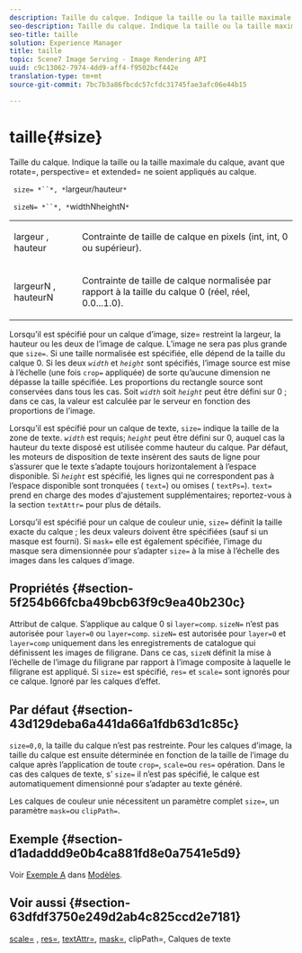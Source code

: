 ```yaml
---
description: Taille du calque. Indique la taille ou la taille maximale du calque, avant que rotate=, perspective= et extended= ne soient appliqués au calque.
seo-description: Taille du calque. Indique la taille ou la taille maximale du calque, avant que rotate=, perspective= et extended= ne soient appliqués au calque.
seo-title: taille
solution: Experience Manager
title: taille
topic: Scene7 Image Serving - Image Rendering API
uuid: c9c13062-7974-4dd9-aff4-f9502bcf442e
translation-type: tm+mt
source-git-commit: 7bc7b3a86fbcdc57cfdc31745fae3afc06e44b15

---
```



# taille{#size}

Taille du calque. Indique la taille ou la taille maximale du calque, avant que rotate=, perspective= et extended= ne soient appliqués au calque.

` size= *``*, *`largeur/hauteur`*`

` sizeN= *``*, *`widthNheightN`*`

<table id="simpletable_FBE17D736F93485AA0053BF447B4CC9F"> 
 <tr class="strow"> 
  <td class="stentry"> <p> <span class="codeph"> <span class="varname"> largeur </span>, <span class="varname"> hauteur </span></span> </p> </td> 
  <td class="stentry"> <p>Contrainte de taille de calque en pixels (int, int, 0 ou supérieur). </p> </td> 
 </tr> 
 <tr class="strow"> 
  <td class="stentry"> <p> <span class="codeph"> <span class="varname"> largeurN </span>, <span class="varname"> hauteurN </span></span> </p> </td> 
  <td class="stentry"> <p>Contrainte de taille de calque normalisée par rapport à la taille du calque 0 (réel, réel, 0.0...1.0). </p> </td> 
 </tr> 
</table>

Lorsqu’il est spécifié pour un calque d’image, size= restreint la largeur, la hauteur ou les deux de l’image de calque. L’image ne sera pas plus grande que `size=`. Si une taille normalisée est spécifiée, elle dépend de la taille du calque 0. Si les deux *`width`* et *`height`* sont spécifiés, l’image source est mise à l’échelle (une fois `crop=` appliquée) de sorte qu’aucune dimension ne dépasse la taille spécifiée. Les proportions du rectangle source sont conservées dans tous les cas. Soit *`width`* soit *`height`* peut être défini sur 0 ; dans ce cas, la valeur est calculée par le serveur en fonction des proportions de l’image.

Lorsqu’il est spécifié pour un calque de texte, `size=` indique la taille de la zone de texte. *`width`* est requis; *`height`* peut être défini sur 0, auquel cas la hauteur du texte disposé est utilisée comme hauteur du calque. Par défaut, les moteurs de disposition de texte insèrent des sauts de ligne pour s’assurer que le texte s’adapte toujours horizontalement à l’espace disponible. Si *`height`* est spécifié, les lignes qui ne correspondent pas à l’espace disponible sont tronquées ( `text=`) ou omises ( `textPs=`). `text=` prend en charge des modes d&#39;ajustement supplémentaires; reportez-vous à la section `textAttr=` pour plus de détails.

Lorsqu’il est spécifié pour un calque de couleur unie, `size=` définit la taille exacte du calque ; les deux valeurs doivent être spécifiées (sauf si un masque est fourni). Si `mask=` elle est également spécifiée, l’image du masque sera dimensionnée pour s’adapter `size=` à la mise à l’échelle des images dans les calques d’image.

## Propriétés {#section-5f254b66fcba49bcb63f9c9ea40b230c}

Attribut de calque. S’applique au calque 0 si `layer=comp`. `sizeN=` n’est pas autorisée pour `layer=0` ou `layer=comp`. `sizeN=` est autorisée pour `layer=0` et `layer=comp` uniquement dans les enregistrements de catalogue qui définissent les images de filigrane. Dans ce cas, `sizeN` définit la mise à l’échelle de l’image du filigrane par rapport à l’image composite à laquelle le filigrane est appliqué. Si `size=` est spécifié, `res=` et `scale=` sont ignorés pour ce calque. Ignoré par les calques d’effet.

## Par défaut {#section-43d129deba6a441da66a1fdb63d1c85c}

`size=0,0`, la taille du calque n’est pas restreinte. Pour les calques d’image, la taille du calque est ensuite déterminée en fonction de la taille de l’image du calque après l’application de toute `crop=`, `scale=`ou `res=` opération. Dans le cas des calques de texte, s’ `size=` il n’est pas spécifié, le calque est automatiquement dimensionné pour s’adapter au texte généré.

Les calques de couleur unie nécessitent un paramètre complet `size=`, un paramètre `mask=`ou `clipPath=`.

## Exemple {#section-d1adaddd9e0b4ca881fd8e0a7541e5d9}

Voir [Exemple A](../../../../../is-api/http-ref/image-serving-api-ref/c-http-protocol-reference/c-templates/r-example-a.md#reference-c78ea82e8a1646738e764fa6685dfbac) dans [Modèles](../../../../../is-api/http-ref/image-serving-api-ref/c-http-protocol-reference/c-templates/c-templates.md#concept-3cd2d2adae0e41b2979b9640244d4d3e).

## Voir aussi {#section-63dfdf3750e249d2ab4c825ccd2e7181}

[scale=](../../../../../is-api/http-ref/image-serving-api-ref/c-http-protocol-reference/c-command-reference/r-is-http-scale.md#reference-098c30cea1764f189e6f7c7e400cc065) , [res=](../../../../../is-api/http-ref/image-serving-api-ref/c-http-protocol-reference/c-command-reference/r-res.md#reference-3d6fe416801148dea0f786f2b5169e55), [textAttr=](../../../../../is-api/http-ref/image-serving-api-ref/c-http-protocol-reference/c-command-reference/r-textattr.md#reference-ff00484fa3244286abeff34911f7ec0d), [mask=](../../../../../is-api/http-ref/image-serving-api-ref/c-http-protocol-reference/c-command-reference/r-mask.md#reference-922254e027404fb890b850e2723ee06e), clipPath=, Calques de texte[](../../../../../is-api/http-ref/image-serving-api-ref/c-http-protocol-reference/c-command-reference/r-clippath.md#reference-8139b1b52dc54749b51b109521ddf83d)[](../../../../../is-api/http-ref/image-serving-api-ref/c-http-protocol-reference/c-text-formatting/r-text-layers.md#reference-47e78cfb18134db5ab09e17af14a6a8f)
